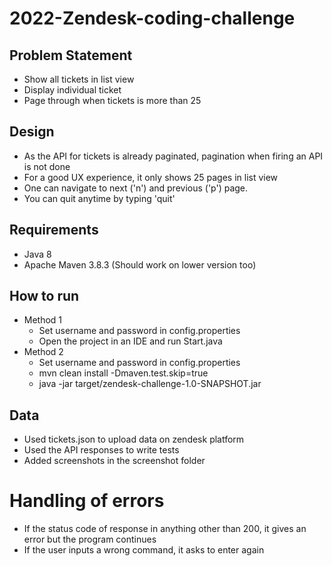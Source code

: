 # 2022-Zendesk-coding-challenge

## Problem Statement
- Show all tickets in list view
- Display individual ticket
- Page through when tickets is more than 25

## Design
- As the API for tickets is already paginated, pagination when firing an API is not done
- For a good UX experience, it only shows 25 pages in list view
- One can navigate to next ('n') and previous ('p') page.
- You can quit anytime by typing 'quit'

## Requirements
- Java 8
- Apache Maven 3.8.3 (Should work on lower version too)

## How to run
- Method 1
  - Set username and password in config.properties
  - Open the project in an IDE and run Start.java
- Method 2
  - Set username and password in config.properties
  - mvn clean install -Dmaven.test.skip=true
  - java -jar target/zendesk-challenge-1.0-SNAPSHOT.jar

## Data
- Used tickets.json to upload data on zendesk platform
- Used the API responses to write tests
- Added screenshots in the screenshot folder

# Handling of errors
- If the status code of response in anything other than 200, it gives an error but the program continues
- If the user inputs a wrong command, it asks to enter again

